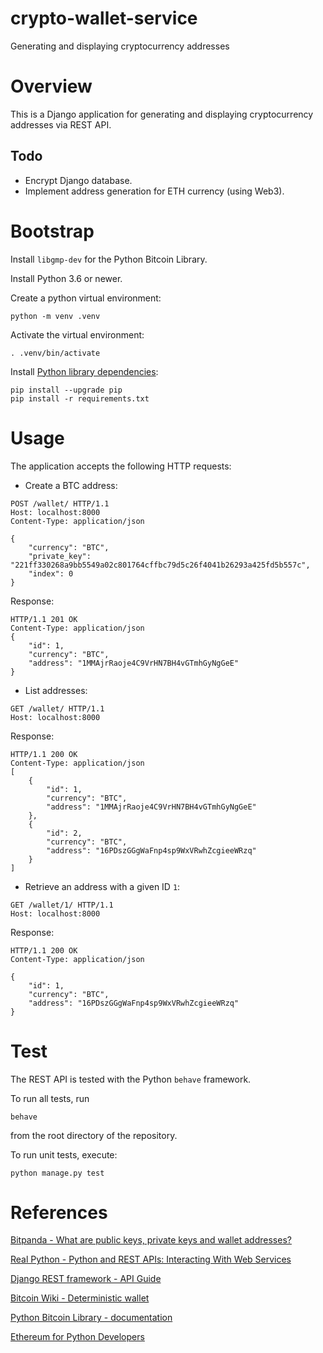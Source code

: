 # crypto-wallet-service

Generating and displaying cryptocurrency addresses

# Overview

This is a Django application for generating and displaying cryptocurrency addresses via REST API.


## Todo

- Encrypt Django database.
- Implement address generation for ETH currency (using Web3).


# Bootstrap

Install `libgmp-dev` for the Python Bitcoin Library.

Install Python 3.6 or newer.

Create a python virtual environment:
```
python -m venv .venv
```

Activate the virtual environment:
```
. .venv/bin/activate
```

Install [Python library dependencies](requirements.txt):
```
pip install --upgrade pip
pip install -r requirements.txt
```


# Usage

The application accepts the following HTTP requests:

- Create a BTC address:
```http
POST /wallet/ HTTP/1.1
Host: localhost:8000
Content-Type: application/json

{
    "currency": "BTC",
    "private_key": "221ff330268a9bb5549a02c801764cffbc79d5c26f4041b26293a425fd5b557c",
    "index": 0
}
```
Response:
```http
HTTP/1.1 201 OK
Content-Type: application/json
{
    "id": 1,
    "currency": "BTC",
    "address": "1MMAjrRaoje4C9VrHN7BH4vGTmhGyNgGeE"
}
```

- List addresses:
```http
GET /wallet/ HTTP/1.1
Host: localhost:8000
```
Response:
```http
HTTP/1.1 200 OK
Content-Type: application/json
[
    {
        "id": 1,
        "currency": "BTC",
        "address": "1MMAjrRaoje4C9VrHN7BH4vGTmhGyNgGeE"
    },
    {
        "id": 2,
        "currency": "BTC",
        "address": "16PDszGGgWaFnp4sp9WxVRwhZcgieeWRzq"
    }
]
```

- Retrieve an address with a given ID `1`:
```http
GET /wallet/1/ HTTP/1.1
Host: localhost:8000
```
Response:
```http
HTTP/1.1 200 OK
Content-Type: application/json

{
    "id": 1,
    "currency": "BTC",
    "address": "16PDszGGgWaFnp4sp9WxVRwhZcgieeWRzq"
}
```


# Test

The REST API is tested with the Python `behave` framework.

To run all tests, run
```
behave
```
from the root directory of the repository.

To run unit tests, execute:
```
python manage.py test
```


# References

[Bitpanda - What are public keys, private keys and wallet addresses?](https://www.bitpanda.com/academy/en/lessons/what-are-public-keys-private-keys-and-wallet-addresses/)

[Real Python - Python and REST APIs: Interacting With Web Services](https://realpython.com/api-integration-in-python)

[Django REST framework - API Guide](https://www.django-rest-framework.org/)

[Bitcoin Wiki - Deterministic wallet](https://en.bitcoin.it/wiki/Deterministic_wallet)

[Python Bitcoin Library - documentation](https://bitcoinlib.readthedocs.io/en/latest/)

[Ethereum for Python Developers](https://ethereum.org/en/developers/docs/programming-languages/python/)
